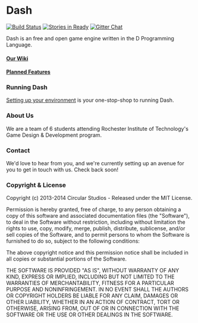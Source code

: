 Dash
====
[![Build Status](https://travis-ci.org/Circular-Studios/Dash.png?branch=develop)](https://travis-ci.org/Circular-Studios/Dash)
[![Stories in Ready](https://badge.waffle.io/Circular-Studios/Dash.png?label=ready)](http://waffle.io/Circular-Studios/Dash)
[![Gitter Chat](https://badges.gitter.im/Circular-Studios/Dash.png)](https://gitter.im/Circular-Studios/Dash)

Dash is an free and open game engine written in the D Programming Language.

#### [Our Wiki](https://github.com/Circular-Studios/Dash/wiki)
#### [Planned Features](https://github.com/Circular-Studios/Dash/wiki/Planned-Features)

### Running Dash

[Setting up your environment](https://github.com/Circular-Studios/) is your one-stop-shop to running Dash. 

### About Us

We are a team of 6 students attending Rochester Institute of Technology's Game Design &amp; Development program.

### Contact

We'd love to hear from you, and we're currently setting up an avenue for you to get in touch with us. Check back soon!

### Copyright & License

Copyright (c) 2013-2014 Circular Studios - Released under the MIT License.

Permission is hereby granted, free of charge, to any person obtaining a copy of
this software and associated documentation files (the "Software"), to deal in
the Software without restriction, including without limitation the rights to
use, copy, modify, merge, publish, distribute, sublicense, and/or sell copies of
the Software, and to permit persons to whom the Software is furnished to do so,
subject to the following conditions:

The above copyright notice and this permission notice shall be included in all
copies or substantial portions of the Software.

THE SOFTWARE IS PROVIDED "AS IS", WITHOUT WARRANTY OF ANY KIND, EXPRESS OR
IMPLIED, INCLUDING BUT NOT LIMITED TO THE WARRANTIES OF MERCHANTABILITY, FITNESS
FOR A PARTICULAR PURPOSE AND NONINFRINGEMENT. IN NO EVENT SHALL THE AUTHORS OR
COPYRIGHT HOLDERS BE LIABLE FOR ANY CLAIM, DAMAGES OR OTHER LIABILITY, WHETHER
IN AN ACTION OF CONTRACT, TORT OR OTHERWISE, ARISING FROM, OUT OF OR IN
CONNECTION WITH THE SOFTWARE OR THE USE OR OTHER DEALINGS IN THE SOFTWARE.
